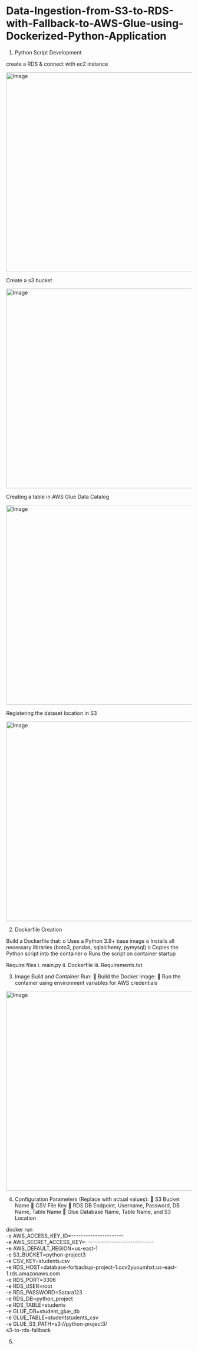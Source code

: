 # Data-Ingestion-from-S3-to-RDS-with-Fallback-to-AWS-Glue-using-Dockerized-Python-Application

1. Python Script Development

create a RDS & connect with ec2 instance

<img width="960" height="540" alt="Image" src="https://github.com/user-attachments/assets/d637e611-0591-4449-9837-d6f4c776eba0" />

Create a s3 bucket 

<img width="960" height="540" alt="Image" src="https://github.com/user-attachments/assets/f95320ae-6441-4a03-8466-b84ba27bf7c2" />

Creating a table in AWS Glue Data Catalog

<img width="960" height="540" alt="Image" src="https://github.com/user-attachments/assets/6b671616-eea4-421b-9e4e-fe22c4af939a" />

Registering the dataset location in S3

<img width="960" height="540" alt="Image" src="https://github.com/user-attachments/assets/8c6f49f7-cdb1-434d-b367-a7ebd5e2c5ae" />

2. Dockerfile Creation

Build a Dockerfile that:
o Uses a Python 3.9+ base image
o Installs all necessary libraries (boto3, pandas, sqlalchemy, pymysql)
o Copies the Python script into the container
o Runs the script on container startup

Require files
i. main.py
ii.  Dockerfile
iii. Requirements.txt

3. Image Build and Container Run:
 Build the Docker image:
 Run the container using environment variables for AWS credentials

<img width="960" height="540" alt="Image" src="https://github.com/user-attachments/assets/9be97983-2e33-4088-a53c-6ead4037de28" />

4. Configuration Parameters (Replace with actual values):
 S3 Bucket Name
 CSV File Key
 RDS DB Endpoint, Username, Password, DB Name, Table Name
 Glue Database Name, Table Name, and S3 Location

docker run  \
-e AWS_ACCESS_KEY_ID=---------------------- \
-e AWS_SECRET_ACCESS_KEY=----------------------------- \
-e AWS_DEFAULT_REGION=us-east-1 \
-e S3_BUCKET=python-project3 \
-e CSV_KEY=students.csv \
-e RDS_HOST=database-forbackup-project-1.ccv2yuoumhxt.us-east-1.rds.amazonaws.com \
-e RDS_PORT=3306 \
-e RDS_USER=root \
-e RDS_PASSWORD=Satara123 \
-e RDS_DB=python_project \
-e RDS_TABLE=students \
-e GLUE_DB=student_glue_db \
-e GLUE_TABLE=studentstudents_csv \
-e GLUE_S3_PATH=s3://python-project3/ \
s3-to-rds-fallback


5. 
